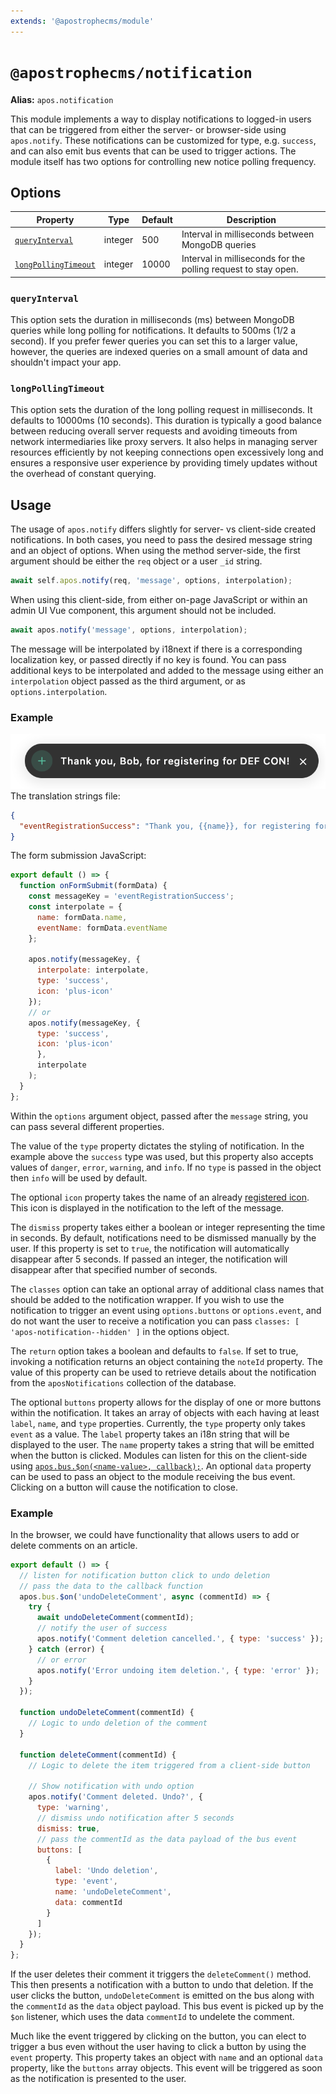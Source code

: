 ```yaml
---
extends: '@apostrophecms/module'
---
```


# `@apostrophecms/notification`

**Alias:** `apos.notification`

<AposRefExtends :module="$frontmatter.extends" />

This module implements a way to display notifications to logged-in users that can be triggered from either the server- or browser-side using `apos.notify`. These notifications can be customized for type, e.g. `success`, and can also emit bus events that can be used to trigger actions. The module itself has two options for controlling new notice polling frequency.

## Options

|  Property | Type | Default | Description |
|---|---|---|---|
| [`queryInterval`](#queryinterval) | integer | 500 | Interval in milliseconds between MongoDB queries |
| [`longPollingTimeout`](#longpollingtimeout) | integer | 10000 | Interval in milliseconds for the polling request to stay open. |

### `queryInterval`
This option sets the duration in milliseconds (ms) between MongoDB queries while long polling for notifications. It defaults to 500ms (1/2 a second). If you prefer fewer queries you can set this to a larger value, however, the queries are indexed queries on a small amount of data and shouldn't impact your app.

### `longPollingTimeout`
This option sets the duration of the long polling request in milliseconds. It defaults to 10000ms (10 seconds). This duration is typically a good balance between reducing overall server requests and avoiding timeouts from network intermediaries like proxy servers. It also helps in managing server resources efficiently by not keeping connections open excessively long and ensures a responsive user experience by providing timely updates without the overhead of constant querying.

## Usage
The usage of `apos.notify` differs slightly for server- vs client-side created notifications. In both cases, you need to pass the desired message string and an object of options. When using the method server-side, the first argument should be either the `req` object or a user `_id` string.

```javascript
await self.apos.notify(req, 'message', options, interpolation);
```
When using this client-side, from either on-page JavaScript or within an admin UI Vue component, this argument should not be included.

```javascript
await apos.notify('message', options, interpolation);
```
The message will be interpolated by i18next if there is a corresponding localization key, or passed directly if no key is found. You can pass additional keys to be interpolated and added to the message using either an `interpolation` object passed as the third argument, or as `options.interpolation`.

### Example
![A screenshot of the resulting notification from the code example](../../images/notification-success-message.png)
The translation strings file:
<AposCodeBlock>

```json
{
  "eventRegistrationSuccess": "Thank you, {{name}}, for registering for {{eventName}}!"
}
```
  <template v-slot:caption>
    modules/event/i18n/en.json
  </template>

</AposCodeBlock>

The form submission JavaScript:

<AposCodeBlock>

```javascript
export default () => {
  function onFormSubmit(formData) {
    const messageKey = 'eventRegistrationSuccess';
    const interpolate = {
      name: formData.name,
      eventName: formData.eventName
    };

    apos.notify(messageKey, {
      interpolate: interpolate,
      type: 'success',
      icon: 'plus-icon'
    });
    // or
    apos.notify(messageKey, {
      type: 'success',
      icon: 'plus-icon'
      },
      interpolate
    );
  }
};

```
  <template v-slot:caption>
    modules/event/ui/src/index.js
  </template>

</AposCodeBlock>

Within the `options` argument object, passed after the `message` string, you can pass several different properties.

The value of the `type` property dictates the styling of notification. In the example above the `success` type was used, but this property also accepts values of `danger`, `error`, `warning`, and `info`. If no `type` is passed in the object then `info` will be used by default.

The optional `icon` property takes the name of an already [registered icon](https://v3.docs.apostrophecms.org/reference/module-api/module-overview.html#icons). This icon is displayed in the notification to the left of the message.

The `dismiss` property takes either a boolean or integer representing the time in seconds. By default, notifications need to be dismissed manually by the user. If this property is set to `true`, the notification will automatically disappear after 5 seconds. If passed an integer, the notification will disappear after that specified number of seconds.

The `classes` option can take an optional array of additional class names that should be added to the notification wrapper. If you wish to use the notification to trigger an event using `options.buttons` or `options.event`, and do not want the user to receive a notification you can pass `classes: [ 'apos-notification--hidden' ]` in the options object.

The `return` option takes a boolean and defaults to `false`. If set to true, invoking a notification returns an object containing the `noteId` property. The value of this property can be used to retrieve details about the notification from the `aposNotifications` collection of the database.

The optional `buttons` property allows for the display of one or more buttons within the notification. It takes an array of objects with each having at least `label`, `name`, and `type` properties. Currently, the `type` property only takes `event` as a value. The `label` property takes an i18n string that will be displayed to the user. The `name` property takes a string that will be emitted when the button is clicked. Modules can listen for this on the client-side using [`apos.bus.$on(<name-value>, callback);`](https://v3.docs.apostrophecms.org/tutorials/admin-ui.html#adding-button-functionality). An optional `data` property can be used to pass an object to the module receiving the bus event. Clicking on a button will cause the notification to close.

### Example

In the browser, we could have functionality that allows users to add or delete comments on an article.

<AposCodeBlock>

```javascript
export default () => {
  // listen for notification button click to undo deletion
  // pass the data to the callback function
  apos.bus.$on('undoDeleteComment', async (commentId) => {
    try {
      await undoDeleteComment(commentId);
      // notify the user of success
      apos.notify('Comment deletion cancelled.', { type: 'success' });
    } catch (error) {
      // or error
      apos.notify('Error undoing item deletion.', { type: 'error' });
    }
  });

  function undoDeleteComment(commentId) {
    // Logic to undo deletion of the comment
  }

  function deleteComment(commentId) {
    // Logic to delete the item triggered from a client-side button

    // Show notification with undo option
    apos.notify('Comment deleted. Undo?', {
      type: 'warning',
      // dismiss undo notification after 5 seconds
      dismiss: true,
      // pass the commentId as the data payload of the bus event
      buttons: [
        {
          label: 'Undo deletion',
          type: 'event',
          name: 'undoDeleteComment',
          data: commentId
        }
      ]
    });
  }
};

```
  <template v-slot:caption>
    modules/article/ui/src/index.js
  </template>

</AposCodeBlock>

If the user deletes their comment it triggers the `deleteComment()` method. This then presents a notification with a button to undo that deletion. If the user clicks the button, `undoDeleteComment` is emitted on the bus along with the `commentId` as the `data` object payload. This bus event is picked up by the `$on` listener, which uses the data `commentId` to undelete the comment.

Much like the event triggered by clicking on the button, you can elect to trigger a bus even without the user having to click a button by using the `event` property. This property takes an object with `name` and an optional `data` property, like the `buttons` array objects. This event will be triggered as soon as the notification is presented to the user.